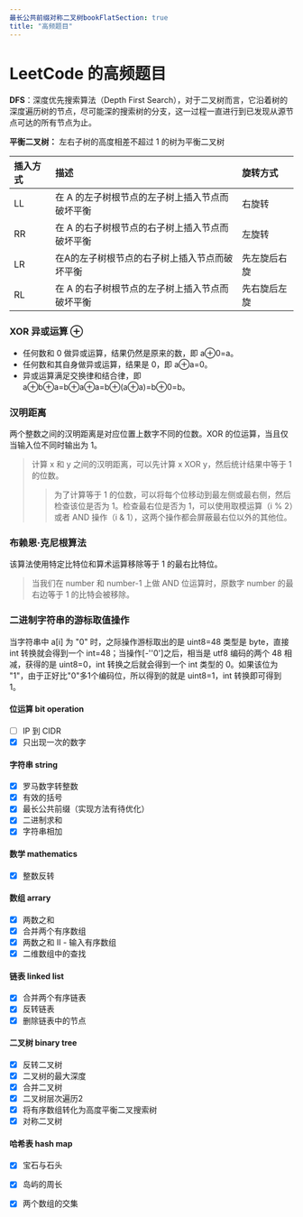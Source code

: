 ```yaml
---
最长公共前缀对称二叉树bookFlatSection: true
title: "高频题目"
---
```

# LeetCode 的高频题目

**DFS**：深度优先搜索算法（Depth First Search），对于二叉树而言，它沿着树的深度遍历树的节点，尽可能深的搜索树的分支，这一过程一直进行到已发现从源节点可达的所有节点为止。

**平衡二叉树：** 左右子树的高度相差不超过 1 的树为平衡二叉树

| 插入方式 | 描述 | 旋转方式 |
|:--------|:------------------------------------------------------- | :------------ |
| LL | 在 A 的左子树根节点的左子树上插入节点而破坏平衡 | 右旋转 |
| RR | 在 A 的右子树根节点的右子树上插入节点而破坏平衡 | 左旋转 |
| LR | 在A的左子树根节点的右子树上插入节点而破坏平衡 | 先左旋后右旋 |
| RL | 在 A 的右子树根节点的左子树上插入节点而破坏平衡 | 先右旋后左旋 |

### XOR 异或运算 ⊕
- 任何数和 0 做异或运算，结果仍然是原来的数，即 a⊕0=a。
- 任何数和其自身做异或运算，结果是 0，即 a⊕a=0。
- 异或运算满足交换律和结合律，即 a⊕b⊕a=b⊕a⊕a=b⊕(a⊕a)=b⊕0=b。

### 汉明距离
两个整数之间的汉明距离是对应位置上数字不同的位数。XOR 的位运算，当且仅当输入位不同时输出为 1。
> 计算 x 和 y 之间的汉明距离，可以先计算 x XOR y，然后统计结果中等于 1 的位数。
>
> > 为了计算等于 1 的位数，可以将每个位移动到最左侧或最右侧，然后检查该位是否为 1。检查最右位是否为 1，可以使用取模运算（i % 2）或者 AND 操作（i & 1），这两个操作都会屏蔽最右位以外的其他位。

### 布赖恩·克尼根算法
该算法使用特定比特位和算术运算移除等于 1 的最右比特位。
> 当我们在 number 和 number-1 上做 AND 位运算时，原数字 number 的最右边等于 1 的比特会被移除。

### 二进制字符串的游标取值操作
当字符串中 a[i] 为 "0" 时，之际操作游标取出的是 uint8=48 类型是 byte，直接 int 转换就会得到一个 int=48；当操作[-''0']之后，相当是 utf8 编码的两个 48 相减，获得的是 uint8=0，int 转换之后就会得到一个 int 类型的 0。如果该位为 "1"，由于正好比"0"多1个编码位，所以得到的就是 uint8=1，int 转换即可得到 1。


#### 位运算 bit operation
- [ ] IP 到 CIDR
- [x] 只出现一次的数字

#### 字符串 string
- [x] 罗马数字转整数
- [x] 有效的括号
- [x] 最长公共前缀（实现方法有待优化）
- [x] 二进制求和
- [x] 字符串相加 

#### 数学 mathematics
- [x] 整数反转

#### 数组 arrary
- [x] 两数之和
- [x] 合并两个有序数组
- [x] 两数之和 II - 输入有序数组
- [x] 二维数组中的查找

#### 链表 linked list
- [x] 合并两个有序链表
- [x] 反转链表
- [x] 删除链表中的节点

#### 二叉树 binary tree
- [x] 反转二叉树
- [x] 二叉树的最大深度
- [x] 合并二叉树
- [x] 二叉树层次遍历2
- [x] 将有序数组转化为高度平衡二叉搜索树
- [x] 对称二叉树

#### 哈希表 hash map
- [x] 宝石与石头
- [x] 岛屿的周长
- [x] 两个数组的交集

